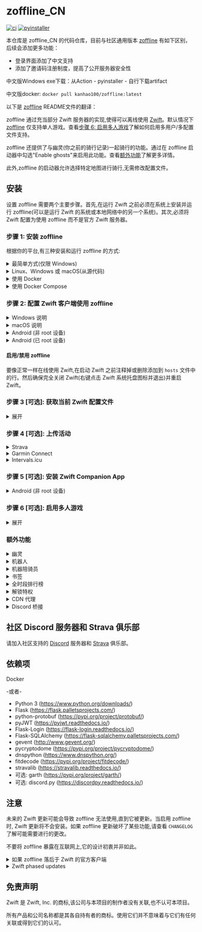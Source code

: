 # zoffline_CN
[![ci](https://github.com/kanhao100/zwift-offline/actions/workflows/ci.yml/badge.svg)](https://github.com/kanhao100/zwift-offline/actions/workflows/ci.yml)
[![pyinstaller](https://github.com/kanhao100/zwift-offline/actions/workflows/pyinstaller.yaml/badge.svg)](https://github.com/kanhao100/zwift-offline/actions/workflows/pyinstaller.yaml)

本仓库是 zoffline_CN 的代码仓库，目前与社区通用版本 [zoffline](https://github.com/zoffline/zwift-offline) 有如下区别，后续会添加更多功能：
- 登录界面添加了中文支持
- 添加了邀请码注册制度，提高了公开服务器安全性

中文版Windows exe下载：从Action - pyinstaller - 自行下载artifact

中文版docker: `docker pull kanhao100/zoffline:latest`



以下是 [zoffline](https://github.com/zoffline/zwift-offline) README文件的翻译：

zoffline 通过充当部分 Zwift 服务器的实现,使得可以离线使用 [Zwift](http://zwift.com)。默认情况下 [zoffline](https://github.com/zoffline/zwift-offline) 仅支持单人游戏。查看[步骤 6: 启用多人游戏](#step-6-可选-启用多人游戏)了解如何启用多用户/多配置文件支持。

zoffline 还提供了与幽灵(你之前的骑行记录)一起骑行的功能。通过在 zoffline 启动器中勾选"Enable ghosts"来启用此功能。查看[额外功能](#额外功能)了解更多详情。

此外,zoffline 的启动器允许选择特定地图进行骑行,无需修改配置文件。



## 安装

设置 zoffline 需要两个主要步骤。首先,在运行 Zwift 之前必须在系统上安装并运行 zoffline(可以是运行 Zwift 的系统或本地网络中的另一个系统)。其次,必须将 Zwift 配置为使用 zoffline 而不是官方 Zwift 服务器。

### 步骤 1: 安装 zoffline
根据你的平台,有三种安装和运行 zoffline 的方式:

<details><summary>最简单方式(仅限 Windows)</summary>
在 Windows 上安装 zoffline:

* 从 https://github.com/zoffline/zwift-offline/releases/latest 下载最新的 zoffline 发布版
* 如果你不是在运行 Zwift 的同一台电脑上运行 zoffline:在 ``storage`` 目录中创建一个 ``server-ip.txt`` 文件,其中包含运行 zoffline 的电脑的 IP 地址。
* 运行下载的 zoffline.exe
  * 运行后,zoffline 将在同一文件夹中创建一个 ``storage`` 目录来存储你的 Zwift 进度。
* 在 zoffline.exe 运行的情况下启动 Zwift (__完成步骤 2 后__ 或运行 https://github.com/oldnapalm/zoffline-helper/releases/latest 中的 __configure_client__ 脚本)
  * zoffline 需要几秒钟才能启动。等待命令提示符中出现文本后再打开 Zwift。
* 使用完 Zwift 后,在命令行中按 Ctrl+C 关闭 zoffline。
</details>

<details><summary>Linux、Windows 或 macOS(从源代码)</summary>
在 Linux、Windows 或 macOS 上安装 zoffline:

* 如果尚未安装,请安装 Python 3 (https://www.python.org/downloads/)
  * 在 Windows 上,强烈建议通过 Microsoft Store 安装 Python! 如果使用 Python 安装程序,请确保在第一个 Python 安装程序界面中勾选"Add Python 3.x to PATH"。
* 克隆或下载此仓库
* 安装依赖
  * 例如,在 Linux/Mac 上: ``pip3 install -r requirements.txt``
  * 例如,在 Windows 命令提示符中: ``pip install -r requirements.txt``
    * 你可能需要使用 ``C:\Users\<username>\AppData\Local\Programs\Python\Python<version>\Scripts\pip.exe`` 而不是仅使用 ``pip``
* 如果你不是在运行 Zwift 的同一台电脑上运行 zoffline:在 ``storage`` 目录中创建一个 ``server-ip.txt`` 文件,其中包含运行 zoffline 的电脑的 IP 地址。
* 在启动 Zwift 之前运行 standalone.py
  * 例如,在 Linux/Mac 上: ``sudo ./standalone.py``
    * 需要 sudo 因为我们要绑定特权端口 80 和 443。
    * 如果 Python 3 不是你的系统默认版本,运行 ``sudo python3 standalone.py``
  * 例如,在 Windows 命令提示符中: ``python standalone.py``
    * 你可能需要使用 ``C:\Users\<username>\AppData\Local\Programs\Python\Python<version>\python.exe`` 而不是仅使用 ``python``
* 在 standalone.py 运行的情况下启动 Zwift (__完成步骤 2 后__)
* 注意:升级 zoffline 时,请确保保留 ``storage`` 目录。它包含你的 Zwift 进度状态。

zoffline 可以安装在与 Zwift 相同的机器上或另一台本地机器上。
</details>

<details><summary>使用 Docker</summary>
 
* 安装 Docker
* 使用以下命令创建 docker 容器:<br>
  ``docker create --name zwift-offline -p 443:443 -p 80:80 -p 3024:3024/udp -p 3025:3025 -p 53:53/udp -v </path/to/host/storage>:/usr/src/app/zwift-offline/storage -e TZ=<timezone> zoffline/zoffline``
  * 如果你不在意 zoffline 更新时是否保留 Zwift 进度状态(不太可能),可以选择不包含 ``-v </path/to/host/storage>:/usr/src/app/zwift-offline/storage``
  * 传递给 ``-v`` 的路径可能需要全局可读写。
  * 有效的 ``<timezone>`` 值列表(例如 America/New_York)可以在[这里](https://en.wikipedia.org/wiki/List_of_tz_database_time_zones)找到。
  * 如果你使用 Docker v1.9.0 或更高版本,添加 ``--restart unless-stopped`` 将使 zoffline 在启动时自动启动。
* 如果你不是在运行 Zwift 的同一台电脑上运行 zoffline:在 ``</path/to/host/storage>`` 目录中创建一个 ``server-ip.txt`` 文件,其中包含运行 zoffline 的电脑的 IP 地址。
* 使用以下命令启动 zoffline:
  ``docker start zwift-offline``
</details>

<details><summary>使用 Docker Compose</summary>
 
* 安装 docker-compose
* 可以使用此仓库中的 ``docker-compose.yml`` 文件(将从 Dockerfile 构建),或使用此示例 compose 文件:
   ```
  version: "3.3"
  services:
      zoffline:
          image: zoffline/zoffline:latest
          container_name: zoffline
          environment:
              - TZ=Europe/London
          volumes:
              - ./storage/:/usr/src/app/zwift-offline/storage
          ports:
              - 80:80
              - 443:443
              - 3024:3024/udp
              - 3025:3025
           restart: unless-stopped    
   ```
  * 在 ``volumes`` 标签中,将 ``:`` 前的 ``./storage/`` 替换为你想用作本地 zoffline 数据存储的目录路径。
* 如果你不是在运行 Zwift 的同一台电脑上运行 zoffline:在 ``storage`` 目录中创建一个 ``server-ip.txt`` 文件,其中包含运行 zoffline 的电脑的 IP 地址。
* 使用以下命令启动 zoffline:
  ``docker-compose up -d ``
</details>

### 步骤 2: 配置 Zwift 客户端使用 zoffline

<details><summary>Windows 说明</summary>

* 如果尚未安装,请安装 Zwift
* __注意:__ 你可以不执行以下步骤,而是运行 https://github.com/oldnapalm/zoffline-helper/releases/latest 中的 __configure_client__ 脚本
* 在运行 Zwift 的 Windows 机器上,将此仓库中的以下文件复制到已知位置:
  * [ssl/cert-zwift-com.p12](https://github.com/zoffline/zwift-offline/raw/master/ssl/cert-zwift-com.p12)
  * [ssl/cert-zwift-com.pem](https://github.com/zoffline/zwift-offline/raw/master/ssl/cert-zwift-com.pem)
* 以管理员身份打开命令提示符,cd 到该位置并运行
  * ``certutil.exe -importpfx Root cert-zwift-com.p12``
  * 如果提示输入密码,直接留空即可。没有密码。
* 以管理员身份打开记事本并打开 ``C:\Program Files (x86)\Zwift\data\cacert.pem``
  * 将 ``ssl/cert-zwift-com.pem`` 的内容追��到 cacert.pem
* 以管理员身份打开记事本并打开 ``C:\Windows\System32\Drivers\etc\hosts``
  * 追加此行: ``<zoffline ip> us-or-rly101.zwift.com secure.zwift.com cdn.zwift.com launcher.zwift.com``
    <br />(其中 ``<zoffline ip>`` 是运行 zoffline 的机器的 IP 地址。如果
    它与 Zwift 运行在同一台机器上,使用 ``127.0.0.1`` 作为 IP。)
* 如果你希望在 ``hosts`` 文件中仅在特别使用 zoffline 时进行更改,你可以选择使用 ``scripts`` 目录中的 __launch.bat__ 脚本来启动 zoffline,而不是使用普通的 Zwift Launcher。详见 [#121](https://github.com/zoffline/zwift-offline/issues/121)。

原因:我们需要将 Zwift 重定向到使用 zoffline,并说服 Windows 和 Zwift 接受
zoffline 为 Zwift 域名签发的自签名证书。你也可以生成自己的证书并执行相同操作。

</details>

<details><summary>macOS 说明</summary>

* 如果尚未安装,请安装 Zwift
* 在运行 Zwift 的 Mac 机器上,将此仓库中的文件 [ssl/cert-zwift-com.pem](https://github.com/zoffline/zwift-offline/raw/master/ssl/cert-zwift-com.pem) 复制到已知位置。
* 打开钥匙串访问,在"钥匙串"下选择"系统",在"类别"下选择"证书"
    * 点击"文件 - 导入项目..."并导入 cert-zwift-com.pem
    * 右键点击 "\*.zwift.com",选择"��示简介"并在"信任"下选择"使用此证书时:始终信任"。
* 从 cert-zwift-com.pem 所在位置,运行 ``sed -n '29,53p' cert-zwift-com.pem >> ~/Library/Application\ Support/Zwift/data/cacert.pem``
* 使用文本编辑器(需要管理员权限)打开 ``/etc/hosts``
  * 追加此行: ``<zoffline ip> us-or-rly101.zwift.com secure.zwift.com cdn.zwift.com launcher.zwift.com``
    <br />(其中 ``<zoffline ip>`` 是运行 zoffline 的机器的 IP 地址。如果
    它与 Zwift 运行在同一台机器上,使用 ``127.0.0.1`` 作为 IP。)

原因:我们需要将 Zwift 重定向到使用 zoffline,并说服 macOS 和 Zwift 接受
zoffline 为 Zwift 域名签发的自签名证书。你也可以生成自己的证书并执行相同操作。

</details>

<details><summary>Android (非 root 设备)</summary>

* 安装所需应用:
  * 从[这里](https://github.com/Argon2000/ZofflineObbAndroid/releases/latest)下载并安装 ``ZofflineObb.apk``
  * 从[这里](https://github.com/x-falcon/Virtual-Hosts/releases/latest)下载并安装 ``app-Github-release.apk``
  * 创建一个 `hosts.txt` 文件以供应用使用(你可以使用文本编辑器应用或使用在线工具如[这个](https://passwordsgenerator.net/text-editor/)在线创建)。文件必须如下所示(将 ``<zoffline ip>`` 替换为运行 zoffline 的机器的 IP 地��):
  ```
  <zoffline ip> us-or-rly101.zwift.com
  <zoffline ip> secure.zwift.com
  <zoffline ip> cdn.zwift.com
  ```
  * 在 Android 设置中关闭"私人 DNS"
  * 运行"Virtual Hosts"并选择创建的 `hosts.txt` 文件
  * 或者,不使用"Virtual Hosts"应用,你可以在 ``storage`` 目录中创建一个 ``fake-dns.txt`` 文件,并将手机 Wi-Fi 连接的"DNS 1"设置为运行 zoffline 的电脑的 IP 地址
  * 注意:如果你知道自己在做什么并且有足够功能的路由器,你可以调整路由器来更改这些 DNS 记录,而不是使用"Virtual Hosts"应用或更改手机 DNS。
* 每次安装或更新后修补:
  * 从 Google play 安装/更新 Zwift,但不要立即启动。
    * 如果你已经启动过它,请转到 `Android 设置 > 应用 > Zwift` 并清除数据或卸载并重新安装应用。
  * 打开 `ZofflineObb` 应用并运行它(允许访问存储)
  * 等待进程完成(5-10分钟)
  * 运行 Zwift,希望它能验证下载并运行
* 玩 Zwift:
  * Virtual Hosts 按钮必须处于 ON 状态
  * 启动 Zwift 并使用任何电子邮件/密码登录,如果启用了多人游戏则创建新用户。

原因:我们需要将 Zwift 重定向到使用 zoffline(这由 Virtual Hosts 应用完成)并说服 Zwift 接受
zoffline 为 Zwift 域名签发的自签名证书(这由修补工具 ZofflineObb 完成)。

</details>

<details><summary>Android (已 root 设备)</summary>

* 在设备上安装 Zwift
* 打开 Zwift 一次以完成安装(即下载所有额外文件)。
* 将 ``ssl/cert-zwift-com.pem`` 的内容追加到设备上的 ``/data/data/com.zwift.zwiftgame/dataES/cacert.pem``
  * 注意:此文件仅在首次运行 Zwift 后才会存在,因为它是在初始安装后下载的
  * 如果你的设备没有文本编辑器,这是一个简单的方法:
    * ``adb push ssl/cert-zwift-com.pem /data/data/com.zwift.zwiftgame/dataES/``
    * 在 ``adb shell`` 中: ``cd /data/data/com.zwift.zwiftgame/dataES/``
    * 在 ``adb shell`` 中: ``cat cert-zwift-com.pem >> cacert.pem``
    * 无论你如何操作,都要确保文件的权限和所有权保持不变。
* 修改设备的 ``/etc/hosts`` 文件
  * 追加此行: ``<zoffline ip> us-or-rly101.zwift.com secure.zwift.com cdn.zwift.com``
    <br />(其中 ``<zoffline ip>`` 是运行 zoffline 的机器的 IP 地址。)
  * 如果设备上没有文本编辑器,建议:
    * ``adb pull /etc/hosts``
    * (在 PC 上修改)
    * ``adb push hosts /etc/hosts``
  * 注意:如果你知道自己在做什么并且有足够功能的路由器,你可以调整路由器来更改这些 DNS 记录,而不是修改你的 ``hosts`` 文件。
* 启动 Zwift 并使用任何电子邮件/密码登录,如果启用了多人游戏则创建新用户。

原因:我们需要将 Zwift 重定向到使用 zoffline 并说服 Zwift 接受
zoffline 为 Zwift 域名签发的自签名证书。你也可以生成自己的证书并执行相同操作。

</details>

#### 启用/禁用 zoffline

要像正常一样在线使用 Zwift,在启动 Zwift 之前注释掉或删除添加到 ``hosts``
文件中的行。然后确保完全关闭 Zwift(右键点击 Zwift 系统托盘图标并退出)并重启 Zwift。


### 步骤 3 [可选]: 获取当前 Zwift 配置文件

<details><summary>展开</summary>

如果你在首次启用 zoffline 启动 Zwift 之前没有获取当前的 Zwift 配置文件,
系统会提示你创建一个新的配置文件(身高、体重、性别)。你的配置文件可以通过游戏内
菜单进一步自定义和更改(例如姓名、国籍、体重变化等)。

要获取你当前的配置文件:
* __注意:__ 你可以不执行以下步骤,而是使用启动器窗口中的"Settings - Zwift"按钮(如果使用 Android,访问 ``https://<zoffline_ip>/profile/zoffline/``)。
* 确保禁用 zoffline。
* 运行 ``scripts/get_profile.py -u <your_zwift_username>``
  * 或者,如果使用 Windows zoffline.exe 版本且未安装 Python,你可以运行从 https://github.com/oldnapalm/zoffline-helper/releases/latest 获取的 ``get_profile.exe`` 来代替 ``scripts/get_profile.py``
* 将生成的 ``profile.bin``、``achievements.bin`` 和 ``economy_config.txt`` (保存在运行 get_profile.py 的目录中)移动到 ``storage/1`` 目录。
  * 如果在 Windows 上使用 zoffline.exe,如果 ``storage/1`` 目录不存在,请在与 zoffline.exe 相同的文件夹中创建它。
  * 如果使用 Docker,目录 ``1`` 应该在你传递给 ``-v`` 的路径中。

</details>

### 步骤 4 [可选]: 上传活动

<details><summary>Strava</summary>

* 从 https://www.strava.com/settings/api 获取 CLIENT_ID 和 CLIENT_SECRET
* __注意:__ 你可以不执行以下步骤,而是将 API 应用程序的授权回调域设置为 ``launcher.zwift.com`` 并使用启动器窗口中的"Settings - Strava"按钮(仅限 Windows 和 macOS)。
* 运行 ``scripts/strava_auth.py --client-id CLIENT_ID --client-secret CLIENT_SECRET``
  * 或者,如果使用 Windows zoffline.exe 版本且未安装 Python,你可以运行从 https://github.com/oldnapalm/zoffline-helper/releases/latest 获取的 ``strava_auth.exe`` 来代替 ``scripts/strava_auth.py``
* 打开 http://localhost:8000/ 并授权。
* 将生成的 ``strava_token.txt`` (保存在运行 ``strava_auth.py`` 的目录中)移动到 ``storage/1`` 目录。
* 如果测试,至少骑行 300 米,更短的活动不会上传。
* 无法自动上传��图,详见 [#28](https://github.com/zoffline/zwift-offline/issues/28)。

</details>

<details><summary>Garmin Connect</summary>

* 如果从源代码运行,安装 garth: ``pip install garth``
* 如果需要,在 ``storage`` 目录中创建一个 ``garmin_domain.txt`` 文件,其中包含域名
  * 对于中国使用 ``garmin.cn``
* 使用启动器窗口中的"Settings - Garmin"按钮输入你的凭据(如果使用 Android,访问 ``https://<zoffline_ip>/garmin/zoffline/``)。
* 如果你的账户启用了多因素认证,运行脚本 ``garmin_auth.py`` 并将生成的 ``garth`` 文件夹(保存在运行 ``garmin_auth.py`` 的目录中)移动到 ``storage/1`` 目录。
  * 或者,如果使用 Windows zoffline.exe 版本且未安装 Python,你可以运行从 https://github.com/oldnapalm/zoffline-helper/releases/latest 获取的 ``garmin_auth.exe`` 来代替。
* 如果测试,至少骑行 300 米,更短的活动不会上传。

</details>

<details><summary>Intervals.icu</summary>

* 使用启动器窗口中的"Settings - Intervals"按钮输入你的凭据(如果使用 Android,访问 ``https://<zoffline_ip>/intervals/zoffline/``)。
* 从 https://intervals.icu/settings 的"Developer Settings"下复制"Athlete ID"和"API Key"。
* 如果测试,至少骑行 300 米,更短的活动不会上传。

</details>

### 步骤 5 [可选]: 安装 Zwift Companion App

<details><summary>Android (非 root 设备)</summary>

* 安装 apk-mitm (https://github.com/shroudedcode/apk-mitm)
* 打开 ``apk-mitm/dist/tools/apktool.js`` (运行 ``npm root -g`` 找到其位置)并按如下方式编辑:
  ``` js
      decode(inputPath, outputPath) {
          return this.run([
              'decode',
              '-resm', // 添加这行
              'dummy', // 添加这行
              inputPath,
              '--output',
              outputPath,
              '--frame-path',
              this.options.frameworkPath,
          ], 'decoding');
      }
  ```
* 将此仓库中的文件 [ssl/cert-zwift-com.pem](https://github.com/zoffline/zwift-offline/raw/master/ssl/cert-zwift-com.pem) 和 Zwift Companion apk (例如 ``zca.apk``)复制到已知位置
* 打开命令提示符,cd 到该位置并运行
  * ``apk-mitm --certificate cert-zwift-com.pem zca.apk``
* 将 ``zca-patched.apk`` 复制到你的手机并安装
* 从[这里](https://github.com/x-falcon/Virtual-Hosts/releases/latest)下载并安装 ``app-Github-release.apk``
* 创建一个 ``hosts.txt`` 文件以供应用使用(你可以使用文本编辑器应用或使用在线工具如[这个](https://passwordsgenerator.net/text-editor/)在线创建)。文件必须如下所示(将 ``<zoffline ip>`` 替换为运行 zoffline 的机器的 IP 地址):
  ```
  <zoffline ip> us-or-rly101.zwift.com
  <zoffline ip> secure.zwift.com
  ```
  * 重要:不要将 ``cdn.zwift.com`` 添加到 ``hosts.txt``,Companion 需要从官方服务器下载图片
* 在 Android 设置中关闭"私人 DNS"
* 运行"Virtual Hosts"并选择创建的 ``hosts.txt`` 文件
* 或者,不使用"Virtual Hosts"应用,你可以在 ``storage`` 目录中创建一个 ``fake-dns.txt`` 文件,并将手机 Wi-Fi 连接的"DNS 1"设置为运行 zoffline 的电脑的 IP 地址
* 注意:如果你知道自己在做什么并且有足够功能的路由器,你可以调整路由器来更改这些 DNS 记录,而不是使用"Virtual Hosts"应用或更改手机 DNS。

</details>

### 步骤 6 [可选]: 启用多人游戏

<details><summary>展开</summary>

要启用多用户支持,请执行以下步骤:


* Create a ``multiplayer.txt`` file in the ``storage`` directory.
* If you are not running zoffline on the same PC that Zwift is running: create a ``server-ip.txt`` file in the ``storage`` directory containing the IP address of the PC running zoffline.
  * TCP ports 80, 443, 3025 and UDP port 3024 will need to be open on the PC running zoffline if it's running remotely.
* Start Zwift and create an account.
  * This account will only exist on your zoffline server and has no relation with your actual Zwift account.
* To enable the password reset feature: create a ``gmail_credentials.txt`` file in the ``storage`` directory containing the login credentials of a Gmail account.
  * You need to access https://security.google.com/settings/security/apppasswords and create an app password to allow the login from the server.
  * Optionally, the third line can contain the host for the recovery URL (server IP will be used by default).


</details>

### 额外功能

<details><summary>幽灵</summary>

* 通过在 zoffline 的启动器中勾选"Enable ghosts"启用此功能(如果使用 Android,访问 ``https://<zoffline_ip>/user/zoffline/``,勾选"Enable ghosts"并点击"Start Zwift"保存选项)。
* 当你保存活动时,幽灵将保存在 ``storage/<player_id>/ghosts/<world>/<route>`` 中。下次你骑行相同路线时,幽灵将被加载。
* 在聊天中输入 ``.regroup`` 可以重组幽灵。
* 可以通过在 ``storage`` 文件夹中创建 ``ghost_profile.txt`` 文件来自定义装备。脚本 ``find_equip.py`` 可用于填充此文件。
</details>

<details><summary>机器人</summary>

* 在 ``storage`` 文件夹中创建 ``enable_bots.txt`` 文件以将幽灵加载为机器人,它们将继续骑行,无论你骑行的路线如何。
* 可选地,``enable_bots.txt`` 可以包含一个乘数值(请注意,如果产生的机器人数量太多,可能会导致性能问题或完全无法工作)。
* 在聊天框键入 ``.groupbots`` 可以重新组织bots.
* 可以通过在 ``storage`` 文件夹中创建 ``bot.txt`` 文件来自定义名字、国籍和装备。脚本 ``get_pro_names.py`` 可用于填充此文件。
* 如果你想要一些随机机器人,请查看[这个仓库](https://github.com/oldnapalm/zoffline-bots)。
</details>

<details><summary>机器陪骑员</summary>

* 机器陪骑员是使用功率模拟器保存的幽灵,你可以在[这个仓库](https://github.com/oldnapalm/zoffline-bots)中找到一些。
* 幽灵必须使用 1 秒的更新频率记录(默认为 3 秒)。
* 活动必须在相同的位置和速度开始和结束,否则机器人不会平滑循环。
* 配置文件必须包含唯一的玩家 ID 和路线 ID,这样当你加入机器人时,在交叉路口会走相同的转弯。
* 脚本 ``bot_editor.py`` 可用于修改 ``profile.bin`` (设置名字、玩家 ID 和路线 ID)和 ``route.bin`` (剪切多余的点以形成完美循环)。
* 如果你想创建一个动态机器陪骑员(在上坡时增加功率,下坡时减少功率),你可以使用 [standalone_power.py](https://github.com/oldnapalm/zwift-offline/blob/master/standalone_power.py) (需要 2 个 ANT 接收器,[python-ant](https://github.com/mch/python-ant) 和 [PowerMeterTx.py](https://github.com/oldnapalm/zwift-offline/blob/master/PowerMeterTx.py))。
</details>

<details><summary>书签</summary>

* 当你完成一个活动时,你的最后位置将被保存为书签。
* 也可以使用聊天中的 ``.bookmark <name>`` 命令保存书签。
* 你可以通过在主屏幕上的"Join a Zwifter"中选择书签来从书签开始新的活动。
* 你可以使用动作栏上的传送图标传送到书签位置。
</details>

<details><summary>全时段排行榜</summary>

* 要启用全时段排行榜(覆盖 60 分钟实时结果和 90 天个人记录),在 ``storage`` 目录中创建一个 ``all_time_leaderboards.txt`` 文件。
* 领骑衫仍然只在 60 分钟内有效,但只有在创造新的全时段记录时才会授予。
</details>

<details><summary>解锁特权</summary>

* 要解锁特权(特殊装备),在 ``storage`` 目录中创建一个 ``unlock_entitlements.txt`` 文件。
* 要解锁所有装备,请创建一个 ``unlock_all_equipment.txt`` 文件。
</details>

<details><summary>CDN 代理</summary>

* 要从 Zwift 服务器获取官方地图时间表和更新文件:在 ``storage`` 目录中创建一个 ``cdn-proxy.txt`` 文件。这只有在你在与 Zwift 客户端不同的机器上运行 zoffline 时才能工作。
* 默认情况下,zoffline 将尝试使用 Google 公共 DNS 来解析 Zwift 主机名,即使 zoffline 在与 Zwift 客户端相同的机器上运行也应该可以工作。要避免这种情况,在 ``storage`` 目录中创建一个 ``disable_proxy.txt`` 文件。
* 如果你想从 zoffline 提供更新文件,运行脚本 ``get_gameassets.py`` 来下载游戏文件。
</details>

<details><summary>Discord 桥接</summary>

* Discord 桥接仅在从源代码运行 zoffline 时可用。
* 安装 discord.py: ``pip3 install discord.py``
* 在 ``storage`` 目录中创建一个 ``discord.cfg`` 文件,内容如下
  ```
  [discord]
  token = 
  webhook = 
  channel = 
  welcome_message = 
  help_message = 
  announce_players = 
  ```
</details>

## 社区 Discord 服务器和 Strava 俱乐部

请加入社区支持的 [Discord](https://discord.gg/GMdn8F8) 服务器和 [Strava](https://www.strava.com/clubs/zoffline) 俱乐部。

## 依赖项

Docker

-或者-

* Python 3 (https://www.python.org/downloads/)
* Flask (https://flask.palletsprojects.com/)
* python-protobuf (https://pypi.org/project/protobuf/)
* pyJWT (https://pyjwt.readthedocs.io/)
* Flask-Login (https://flask-login.readthedocs.io/)
* Flask-SQLAlchemy (https://flask-sqlalchemy.palletsprojects.com/)
* gevent (http://www.gevent.org/)
* pycryptodome (https://pypi.org/project/pycryptodome/)
* dnspython (https://www.dnspython.org/)
* fitdecode (https://pypi.org/project/fitdecode/)
* stravalib (https://stravalib.readthedocs.io/)
* 可选: garth (https://pypi.org/project/garth/)
* 可选: discord.py (https://discordpy.readthedocs.io/)


## 注意

未来的 Zwift 更新可能会导致 zoffline 无法使用,直到它被更新。当启用 zoffline 时,
Zwift 更新将不会安装。如果 zoffline 更新破坏了某些功能,请查看 ``CHANGELOG`` 了解可能需要进行的更改。

不要将 zoffline 暴露在互联网上,它的设计初衷并非如此。

<details><summary>如果 zoffline 落后于 Zwift 的官方客户端</summary>
如果 zoffline 落后于支持最新的 Zwift 客户端,可以更新它以运行最新版本的 Zwift。

* Windows: 将 ``C:\Program Files (x86)\Zwift\Zwift_ver_cur.xml`` 复制到 zoffline 的 ``cdn/gameassets/Zwift_Updates_Root/`` 覆盖现有文件。
* macOS: 将 ``~/Library/Application Support/Zwift/ZwiftMac_ver_cur.xml`` 复制到 zoffline 的 ``cdn/gameassets/Zwift_Updates_Root/`` 覆盖现有文件。
* Linux: 在 zwift-offline 仓库中运行[这个脚本](https://gist.github.com/zoffline/b874e93e24439f0f4fbd7b55f3876fd2)。

注意:不能保证未经测试的 Zwift 更新能与 zoffline 一起工作。然而,从历史上看,Zwift 更新很少会破坏 zoffline。

或者,可以使用[这个脚本](https://gist.github.com/oldnapalm/556c58448a6ee09438b39e1c1c9ce3d0)将 Zwift 降级到 zoffline 支持的版本。
</details>

<details><summary>Zwift phased updates</summary>

If you install Zwift during a phased update period, when you enable zoffline it's possible that Zwift attempts to update again and fails.
To workaround this situation, rename the file ``Zwift_ver_cur.<version>.xml`` in Zwift directory to ``Zwift_ver_cur.xml`` and edit the file ``Zwift_ver_cur_filename.txt`` accordingly.
</details>


## 免责声明

Zwift 是 Zwift, Inc. 的商标,该公司与本项目的制作者没有关联,也不认可本项目。

所有产品和公司名称都是其各自持有者的商标。使用它们并不意味着与它们有任何关联或得到它们的认可。

